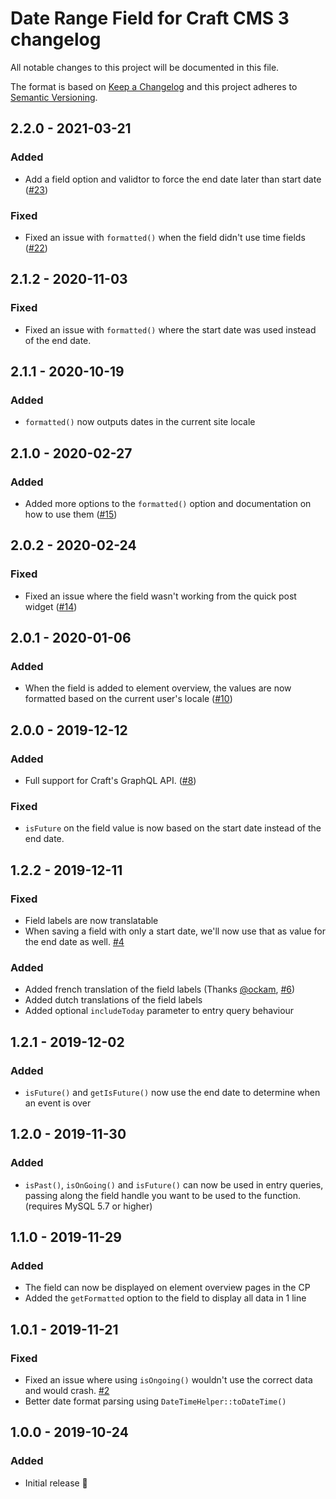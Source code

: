 # Date Range Field for Craft CMS 3 changelog

All notable changes to this project will be documented in this file.

The format is based on [Keep a Changelog](http://keepachangelog.com/) and this project adheres to [Semantic Versioning](http://semver.org/).
## 2.2.0 - 2021-03-21
### Added
- Add a field option and validtor to force the end date later than start date ([#23](https://github.com/studioespresso/craft-date-range/issues/23))

### Fixed
- Fixed an issue with ``formatted()`` when the field didn't use time fields ([#22](https://github.com/studioespresso/craft-date-range/issues/22))


## 2.1.2 - 2020-11-03
### Fixed 
- Fixed an issue with ``formatted()`` where the start date was used instead of the end date.


## 2.1.1 - 2020-10-19
### Added
- ``formatted()`` now outputs dates in the current site locale


## 2.1.0 - 2020-02-27
### Added
- Added more options to the ``formatted()`` option and documentation on how to use them ([#15](https://github.com/studioespresso/craft-date-range/issues/15))

## 2.0.2 - 2020-02-24
### Fixed
- Fixed an issue where the field wasn't working from the quick post widget ([#14](https://github.com/studioespresso/craft-date-range/issues/14))

## 2.0.1 - 2020-01-06
### Added
- When the field is added to element overview, the values are now formatted based on the current user's locale ([#10](https://github.com/studioespresso/craft-date-range/issues/10))

## 2.0.0 - 2019-12-12
### Added
- Full support for Craft's GraphQL API. ([#8](https://github.com/studioespresso/craft-date-range/issues/8))
### Fixed
- `isFuture` on the field value is now based on the start date instead of the end date.

## 1.2.2 - 2019-12-11
### Fixed
- Field labels are now translatable
- When saving a field with only a start date, we'll now use that as value for the end date as well. [#4](https://github.com/studioespresso/craft-date-range/issues/4)

### Added
- Added french translation of the field labels (Thanks [@ockam](https://github.com/ockam), [#6](https://github.com/studioespresso/craft-date-range/issues/6))
- Added dutch translations of the field labels 
- Added optional `includeToday` parameter to entry query behaviour

## 1.2.1 - 2019-12-02
### Added
- ``isFuture()`` and ``getIsFuture()`` now use the end date to determine when an event is over

## 1.2.0 - 2019-11-30
### Added
- ``isPast()``, ``isOnGoing()`` and ``isFuture()`` can now be used in entry queries, passing along the field handle you want to be used to the function. (requires MySQL 5.7 or higher)


## 1.1.0 - 2019-11-29
### Added
- The field can now be displayed on element overview pages in the CP
- Added the `getFormatted` option to the field to display all data in 1 line 

## 1.0.1 - 2019-11-21
### Fixed 
- Fixed an issue where using `isOngoing()` wouldn't use the correct data and would crash. [#2](https://github.com/studioespresso/craft-date-range/issues/2)
- Better date format parsing using ``DateTimeHelper::toDateTime()``

## 1.0.0 - 2019-10-24
### Added
- Initial release 🎉
